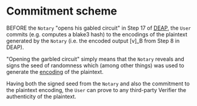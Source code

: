 # Commitment scheme

<!-- TODO will polish -->

BEFORE the `Notary` "opens his gabled circuit" in Step 17 of [DEAP](/mpc/deap.md), the `User` commits (e.g. computes a blake3 hash) to the encodings of the plaintext generated by the `Notary` (i.e. the encoded output [v]_B from Step 8 in DEAP).

"Opening the garbled circuit" simply means that the `Notary` reveals and signs the seed of randomness which (among other things) was used to generate the [encoding](/mpc/encodings.md) of the plaintext. 

Having both the signed seed from the `Notary` and also the commitment to the plaintext encoding, the `User` can prove to any third-party Verifier the authenticity of the plaintext. 